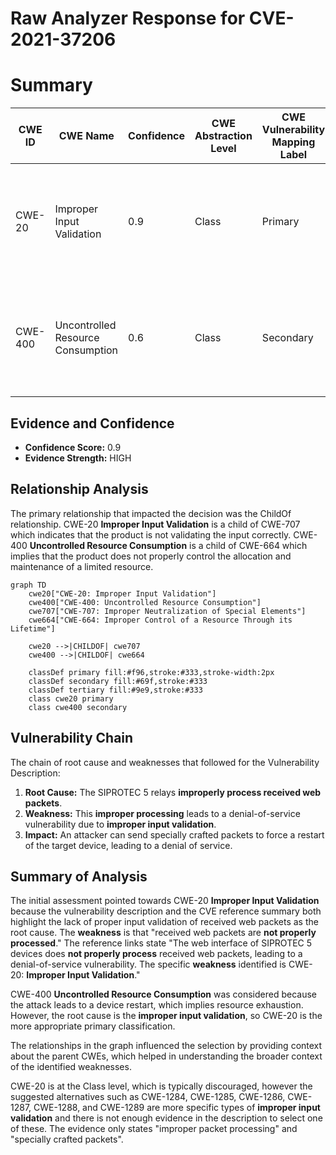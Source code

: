 # Raw Analyzer Response for CVE-2021-37206

# Summary
| CWE ID | CWE Name | Confidence | CWE Abstraction Level | CWE Vulnerability Mapping Label | CWE-Vulnerability Mapping Notes |
|---|---|---|---|---|---|
| CWE-20 | Improper Input Validation | 0.9 | Class | Primary | Discouraged. Although discouraged, this is the most accurate based on the current evidence.  |
| CWE-400 | Uncontrolled Resource Consumption | 0.6 | Class | Secondary | Discouraged. Considered due to the device restart, but the root cause is the input validation.|

## Evidence and Confidence

*   **Confidence Score:** 0.9
*   **Evidence Strength:** HIGH

## Relationship Analysis
The primary relationship that impacted the decision was the ChildOf relationship. CWE-20 **Improper Input Validation** is a child of CWE-707 which indicates that the product is not validating the input correctly. CWE-400 **Uncontrolled Resource Consumption** is a child of CWE-664 which implies that the product does not properly control the allocation and maintenance of a limited resource.

```mermaid
graph TD
    cwe20["CWE-20: Improper Input Validation"]
    cwe400["CWE-400: Uncontrolled Resource Consumption"]
    cwe707["CWE-707: Improper Neutralization of Special Elements"]
    cwe664["CWE-664: Improper Control of a Resource Through its Lifetime"]

    cwe20 -->|CHILDOF| cwe707
    cwe400 -->|CHILDOF| cwe664

    classDef primary fill:#f96,stroke:#333,stroke-width:2px
    classDef secondary fill:#69f,stroke:#333
    classDef tertiary fill:#9e9,stroke:#333
    class cwe20 primary
    class cwe400 secondary
```

## Vulnerability Chain
The chain of root cause and weaknesses that followed for the Vulnerability Description:
1.  **Root Cause:** The SIPROTEC 5 relays **improperly process received web packets**.
2.  **Weakness:** This **improper processing** leads to a denial-of-service vulnerability due to **improper input validation**.
3.  **Impact:** An attacker can send specially crafted packets to force a restart of the target device, leading to a denial of service.

## Summary of Analysis
The initial assessment pointed towards CWE-20 **Improper Input Validation** because the vulnerability description and the CVE reference summary both highlight the lack of proper input validation of received web packets as the root cause. The **weakness** is that "received web packets are **not properly processed**." The reference links state "The web interface of SIPROTEC 5 devices does **not properly process** received web packets, leading to a denial-of-service vulnerability. The specific **weakness** identified is CWE-20: **Improper Input Validation**."

CWE-400 **Uncontrolled Resource Consumption** was considered because the attack leads to a device restart, which implies resource exhaustion. However, the root cause is the **improper input validation**, so CWE-20 is the more appropriate primary classification.

The relationships in the graph influenced the selection by providing context about the parent CWEs, which helped in understanding the broader context of the identified weaknesses.

CWE-20 is at the Class level, which is typically discouraged, however the suggested alternatives such as CWE-1284, CWE-1285, CWE-1286, CWE-1287, CWE-1288, and CWE-1289 are more specific types of **improper input validation** and there is not enough evidence in the description to select one of these. The evidence only states "improper packet processing" and "specially crafted packets".